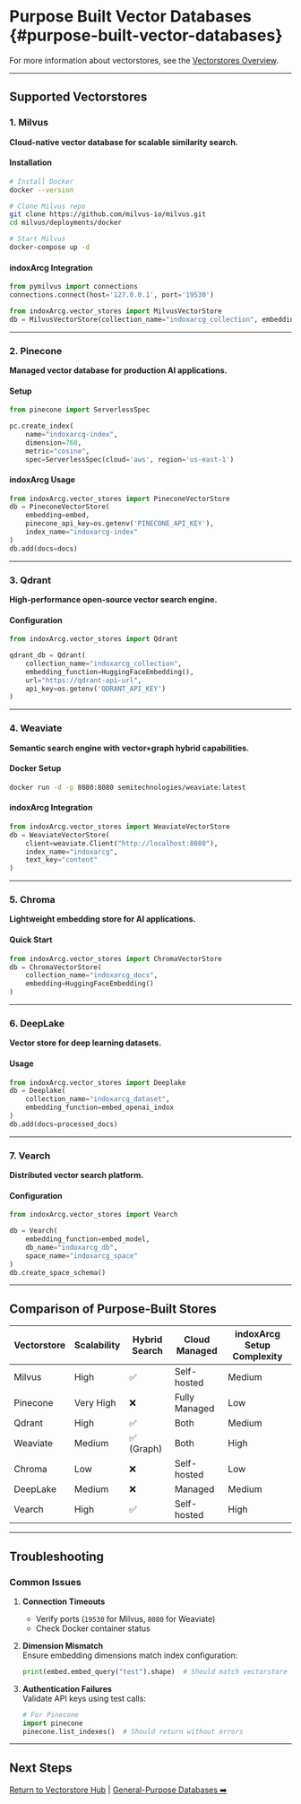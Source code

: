 # Purpose Built Vector Databases {#purpose-built-vector-databases}

For more information about vectorstores, see the [Vectorstores Overview](index.md).

---

## Supported Vectorstores

### 1. Milvus
**Cloud-native vector database for scalable similarity search.**

#### Installation
```bash
# Install Docker
docker --version

# Clone Milvus repo
git clone https://github.com/milvus-io/milvus.git
cd milvus/deployments/docker

# Start Milvus
docker-compose up -d
```

#### indoxArcg Integration
```python
from pymilvus import connections
connections.connect(host='127.0.0.1', port='19530')

from indoxArcg.vector_stores import MilvusVectorStore
db = MilvusVectorStore(collection_name="indoxarcg_collection", embedding=embed)
```

---

### 2. Pinecone
**Managed vector database for production AI applications.**

#### Setup
```python
from pinecone import ServerlessSpec

pc.create_index(
    name="indoxarcg-index",
    dimension=768,
    metric="cosine",
    spec=ServerlessSpec(cloud='aws', region='us-east-1')
```

#### indoxArcg Usage
```python
from indoxArcg.vector_stores import PineconeVectorStore
db = PineconeVectorStore(
    embedding=embed,
    pinecone_api_key=os.getenv('PINECONE_API_KEY'),
    index_name="indoxarcg-index"
)
db.add(docs=docs)
```

---

### 3. Qdrant
**High-performance open-source vector search engine.**

#### Configuration
```python
from indoxArcg.vector_stores import Qdrant

qdrant_db = Qdrant(
    collection_name="indoxarcg_collection",
    embedding_function=HuggingFaceEmbedding(),
    url="https://qdrant-api-url",
    api_key=os.getenv('QDRANT_API_KEY')
)
```

---

### 4. Weaviate
**Semantic search engine with vector+graph hybrid capabilities.**

#### Docker Setup
```bash
docker run -d -p 8080:8080 semitechnologies/weaviate:latest
```

#### indoxArcg Integration
```python
from indoxArcg.vector_stores import WeaviateVectorStore
db = WeaviateVectorStore(
    client=weaviate.Client("http://localhost:8080"),
    index_name="indoxarcg",
    text_key="content"
)
```

---

### 5. Chroma
**Lightweight embedding store for AI applications.**

#### Quick Start
```python
from indoxArcg.vector_stores import ChromaVectorStore
db = ChromaVectorStore(
    collection_name="indoxarcg_docs",
    embedding=HuggingFaceEmbedding()
)
```

---

### 6. DeepLake
**Vector store for deep learning datasets.**

#### Usage
```python
from indoxArcg.vector_stores import Deeplake
db = Deeplake(
    collection_name="indoxarcg_dataset",
    embedding_function=embed_openai_indox
)
db.add(docs=processed_docs)
```

---

### 7. Vearch
**Distributed vector search platform.**

#### Configuration
```python
from indoxArcg.vector_stores import Vearch

db = Vearch(
    embedding_function=embed_model,
    db_name="indoxarcg_db",
    space_name="indoxarcg_space"
)
db.create_space_schema()
```

---

## Comparison of Purpose-Built Stores

| Vectorstore | Scalability | Hybrid Search | Cloud Managed | indoxArcg Setup Complexity |
|-------------|-------------|---------------|---------------|----------------------------|
| Milvus      | High        | ✅            | Self-hosted   | Medium                     |
| Pinecone    | Very High   | ❌            | Fully Managed | Low                        |
| Qdrant      | High        | ✅            | Both          | Medium                     |
| Weaviate    | Medium      | ✅ (Graph)    | Both          | High                       |
| Chroma      | Low         | ❌            | Self-hosted   | Low                        |
| DeepLake    | Medium      | ❌            | Managed       | Medium                     |
| Vearch      | High        | ✅            | Self-hosted   | High                       |

---

## Troubleshooting

### Common Issues
1. **Connection Timeouts**  
   - Verify ports (`19530` for Milvus, `8080` for Weaviate)
   - Check Docker container status

2. **Dimension Mismatch**  
   Ensure embedding dimensions match index configuration:
   ```python
   print(embed.embed_query("test").shape)  # Should match vectorstore config
   ```

3. **Authentication Failures**  
   Validate API keys using test calls:
   ```python
   # For Pinecone
   import pinecone
   pinecone.list_indexes()  # Should return without errors
   ```

---

## Next Steps
[Return to Vectorstore Hub](index.md) | [General-Purpose Databases ➡️](general-purpose-databases.md)
```